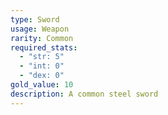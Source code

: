 ```yaml
---
type: Sword
usage: Weapon
rarity: Common
required_stats:
  - "str: 5"
  - "int: 0"
  - "dex: 0"
gold_value: 10
description: A common steel sword
---
```


